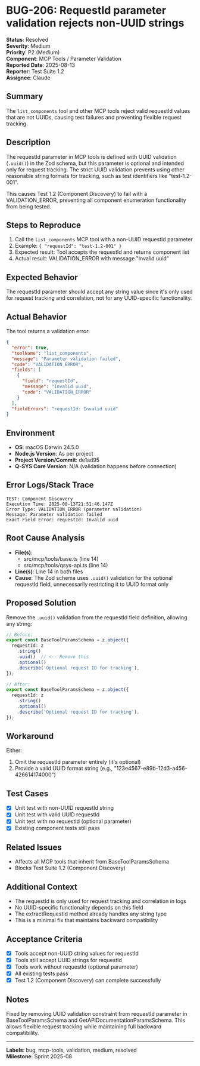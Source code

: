 # BUG-206: RequestId parameter validation rejects non-UUID strings

**Status**: Resolved  
**Severity**: Medium  
**Priority**: P2 (Medium)  
**Component**: MCP Tools / Parameter Validation  
**Reported Date**: 2025-08-13  
**Reporter**: Test Suite 1.2  
**Assignee**: Claude

## Summary

The `list_components` tool and other MCP tools reject valid requestId values that are not UUIDs, causing test failures and preventing flexible request tracking.

## Description

The requestId parameter in MCP tools is defined with UUID validation (`.uuid()`) in the Zod schema, but this parameter is optional and intended only for request tracking. The strict UUID validation prevents using other reasonable string formats for tracking, such as test identifiers like "test-1.2-001".

This causes Test 1.2 (Component Discovery) to fail with a VALIDATION_ERROR, preventing all component enumeration functionality from being tested.

## Steps to Reproduce

1. Call the `list_components` MCP tool with a non-UUID requestId parameter
2. Example: `{ "requestId": "test-1.2-001" }`
3. Expected result: Tool accepts the requestId and returns component list
4. Actual result: VALIDATION_ERROR with message "Invalid uuid"

## Expected Behavior

The requestId parameter should accept any string value since it's only used for request tracking and correlation, not for any UUID-specific functionality.

## Actual Behavior

The tool returns a validation error:
```json
{
  "error": true,
  "toolName": "list_components",
  "message": "Parameter validation failed",
  "code": "VALIDATION_ERROR",
  "fields": [
    {
      "field": "requestId",
      "message": "Invalid uuid",
      "code": "VALIDATION_ERROR"
    }
  ],
  "fieldErrors": "requestId: Invalid uuid"
}
```

## Environment

- **OS**: macOS Darwin 24.5.0
- **Node.js Version**: As per project
- **Project Version/Commit**: de1ad95
- **Q-SYS Core Version**: N/A (validation happens before connection)

## Error Logs/Stack Trace

```
TEST: Component Discovery
Execution Time: 2025-08-13T21:51:46.147Z
Error Type: VALIDATION_ERROR (parameter validation)
Message: Parameter validation failed
Exact Field Error: requestId: Invalid uuid
```

## Root Cause Analysis

- **File(s)**: 
  - src/mcp/tools/base.ts (line 14)
  - src/mcp/tools/qsys-api.ts (line 14)
- **Line(s)**: Line 14 in both files
- **Cause**: The Zod schema uses `.uuid()` validation for the optional requestId field, unnecessarily restricting it to UUID format only

## Proposed Solution

Remove the `.uuid()` validation from the requestId field definition, allowing any string:

```typescript
// Before:
export const BaseToolParamsSchema = z.object({
  requestId: z
    .string()
    .uuid()  // <-- Remove this
    .optional()
    .describe('Optional request ID for tracking'),
});

// After:
export const BaseToolParamsSchema = z.object({
  requestId: z
    .string()
    .optional()
    .describe('Optional request ID for tracking'),
});
```

## Workaround

Either:
1. Omit the requestId parameter entirely (it's optional)
2. Provide a valid UUID format string (e.g., "123e4567-e89b-12d3-a456-426614174000")

## Test Cases

- [x] Unit test with non-UUID requestId string
- [x] Unit test with valid UUID requestId
- [x] Unit test with no requestId (optional parameter)
- [x] Existing component tests still pass

## Related Issues

- Affects all MCP tools that inherit from BaseToolParamsSchema
- Blocks Test Suite 1.2 (Component Discovery)

## Additional Context

- The requestId is only used for request tracking and correlation in logs
- No UUID-specific functionality depends on this field
- The extractRequestId method already handles any string type
- This is a minimal fix that maintains backward compatibility

## Acceptance Criteria

- [x] Tools accept non-UUID string values for requestId
- [x] Tools still accept UUID strings for requestId  
- [x] Tools work without requestId (optional parameter)
- [x] All existing tests pass
- [x] Test 1.2 (Component Discovery) can complete successfully

## Notes

Fixed by removing UUID validation constraint from requestId parameter in BaseToolParamsSchema and GetAPIDocumentationParamsSchema. This allows flexible request tracking while maintaining full backward compatibility.

---

**Labels**: bug, mcp-tools, validation, medium, resolved  
**Milestone**: Sprint 2025-08